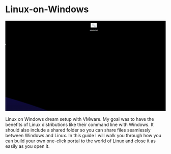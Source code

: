 # Linux-on-Windows
<img src="images/ubuntu_start.gif">

Linux on Windows dream setup with VMware. My goal was to have the benefits of Linux distributions like their command line with Windows. It should also include a shared folder so you can share files seamlessly between Windows and Linux. In this guide I will walk you through how you can build your own one-click portal to the world of Linux and close it as easily as you open it.
